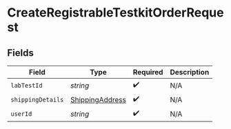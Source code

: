# CreateRegistrableTestkitOrderRequest


## Fields

| Field                                                     | Type                                                      | Required                                                  | Description                                               |
| --------------------------------------------------------- | --------------------------------------------------------- | --------------------------------------------------------- | --------------------------------------------------------- |
| `labTestId`                                               | *string*                                                  | :heavy_check_mark:                                        | N/A                                                       |
| `shippingDetails`                                         | [ShippingAddress](../../models/shared/shippingaddress.md) | :heavy_check_mark:                                        | N/A                                                       |
| `userId`                                                  | *string*                                                  | :heavy_check_mark:                                        | N/A                                                       |